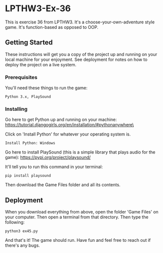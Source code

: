 # LPTHW3-Ex-36

This is exercise 36 from LPTHW3. It's a choose-your-own-adventure style game. It's function-based as opposed to OOP.

## Getting Started

These instructions will get you a copy of the project up and running on your local machine for your enjoyment. See deployment for notes on how to deploy the project on a live system.

### Prerequisites

You'll need these things to run the game:

```
Python 3.x, PlaySound
```

### Installing

Go here to get Python up and running on your machine:
https://tutorial.djangogirls.org/en/installation/#pythonanywhere\

Click on 'Install Python' for whatever your operating system is.

```
Install Python: Windows
```

Go here to install PlaySound (this is a simple library that plays audio for the game):
https://pypi.org/project/playsound/

It'll tell you to run this command in your terminal:

```
pip install playsound
```
Then download the Game Files folder and all its contents.

## Deployment

When you download everything from above, open the folder 'Game Files' on your computer. Then open a terminal from that directory. Then type the following:

```
python3 ex45.py
```
And that's it! The game should run. Have fun and feel free to reach out if there's any bugs.
